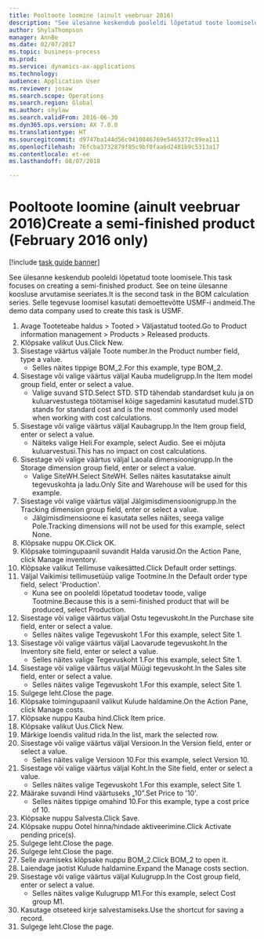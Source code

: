 ```yaml
--- 
title: Pooltoote loomine (ainult veebruar 2016)
description: "See ülesanne keskendub pooleldi lõpetatud toote loomisele."
author: ShylaThompson
manager: AnnBe
ms.date: 02/07/2017
ms.topic: business-process
ms.prod: 
ms.service: dynamics-ax-applications
ms.technology: 
audience: Application User
ms.reviewer: josaw
ms.search.scope: Operations
ms.search.region: Global
ms.author: shylaw
ms.search.validFrom: 2016-06-30
ms.dyn365.ops.version: AX 7.0.0
ms.translationtype: HT
ms.sourcegitcommit: d9747ba144d56c9410846769e5465372c89ea111
ms.openlocfilehash: 76fcba3732879f85c9bf0faa6d2481b9c5313a17
ms.contentlocale: et-ee
ms.lasthandoff: 08/07/2018

---
```

# <a name="create-a-semi-finished-product-february-2016-only"></a><span data-ttu-id="2bbad-103">Pooltoote loomine (ainult veebruar 2016)</span><span class="sxs-lookup"><span data-stu-id="2bbad-103">Create a semi-finished product (February 2016 only)</span></span>

[!include [task guide banner](../../includes/task-guide-banner.md)]

<span data-ttu-id="2bbad-104">See ülesanne keskendub pooleldi lõpetatud toote loomisele.</span><span class="sxs-lookup"><span data-stu-id="2bbad-104">This task focuses on creating a semi-finished product.</span></span> <span data-ttu-id="2bbad-105">See on teine ülesanne koosluse arvutamise seeriates.</span><span class="sxs-lookup"><span data-stu-id="2bbad-105">It is the second task in the BOM calculation series.</span></span> <span data-ttu-id="2bbad-106">Selle tegevuse loomisel kasutati demoettevõtte USMF-i andmeid.</span><span class="sxs-lookup"><span data-stu-id="2bbad-106">The demo data company used to create this task is USMF.</span></span>

1. <span data-ttu-id="2bbad-107">Avage Tooteteabe haldus > Tooted > Väljastatud tooted.</span><span class="sxs-lookup"><span data-stu-id="2bbad-107">Go to Product information management > Products > Released products.</span></span>
2. <span data-ttu-id="2bbad-108">Klõpsake valikut Uus.</span><span class="sxs-lookup"><span data-stu-id="2bbad-108">Click New.</span></span>
3. <span data-ttu-id="2bbad-109">Sisestage väärtus väljale Toote number.</span><span class="sxs-lookup"><span data-stu-id="2bbad-109">In the Product number field, type a value.</span></span>
    * <span data-ttu-id="2bbad-110">Selles näites tippige BOM_2.</span><span class="sxs-lookup"><span data-stu-id="2bbad-110">For this example, type BOM_2.</span></span>  
4. <span data-ttu-id="2bbad-111">Sisestage või valige väärtus väljal Kauba mudeligrupp.</span><span class="sxs-lookup"><span data-stu-id="2bbad-111">In the Item model group field, enter or select a value.</span></span>
    * <span data-ttu-id="2bbad-112">Valige suvand STD.</span><span class="sxs-lookup"><span data-stu-id="2bbad-112">Select STD.</span></span> <span data-ttu-id="2bbad-113">STD tähendab standardset kulu ja on kuluarvestustega töötamisel kõige sagedamini kasutatud mudel.</span><span class="sxs-lookup"><span data-stu-id="2bbad-113">STD stands for standard cost and is the most commonly used model when working with cost calculations.</span></span>  
5. <span data-ttu-id="2bbad-114">Sisestage või valige väärtus väljal Kaubagrupp.</span><span class="sxs-lookup"><span data-stu-id="2bbad-114">In the Item group field, enter or select a value.</span></span>
    * <span data-ttu-id="2bbad-115">Näiteks valige Heli.</span><span class="sxs-lookup"><span data-stu-id="2bbad-115">For example, select Audio.</span></span> <span data-ttu-id="2bbad-116">See ei mõjuta kuluarvestusi.</span><span class="sxs-lookup"><span data-stu-id="2bbad-116">This has no impact on cost calculations.</span></span>  
6. <span data-ttu-id="2bbad-117">Sisestage või valige väärtus väljal Laoala dimensioonigrupp.</span><span class="sxs-lookup"><span data-stu-id="2bbad-117">In the Storage dimension group field, enter or select a value.</span></span>
    * <span data-ttu-id="2bbad-118">Valige SiteWH.</span><span class="sxs-lookup"><span data-stu-id="2bbad-118">Select SiteWH.</span></span> <span data-ttu-id="2bbad-119">Selles näites kasutatakse ainult tegevuskohta ja ladu.</span><span class="sxs-lookup"><span data-stu-id="2bbad-119">Only Site and Warehouse will be used for this example.</span></span>  
7. <span data-ttu-id="2bbad-120">Sisestage või valige väärtus väljal Jälgimisdimensioonigrupp.</span><span class="sxs-lookup"><span data-stu-id="2bbad-120">In the Tracking dimension group field, enter or select a value.</span></span>
    * <span data-ttu-id="2bbad-121">Jälgimisdimensioone ei kasutata selles näites, seega valige Pole.</span><span class="sxs-lookup"><span data-stu-id="2bbad-121">Tracking dimensions will not be used for this example, select None.</span></span>  
8. <span data-ttu-id="2bbad-122">Klõpsake nuppu OK.</span><span class="sxs-lookup"><span data-stu-id="2bbad-122">Click OK.</span></span>
9. <span data-ttu-id="2bbad-123">Klõpsake toimingupaanil suvandit Halda varusid.</span><span class="sxs-lookup"><span data-stu-id="2bbad-123">On the Action Pane, click Manage inventory.</span></span>
10. <span data-ttu-id="2bbad-124">Klõpsake valikut Tellimuse vaikesätted.</span><span class="sxs-lookup"><span data-stu-id="2bbad-124">Click Default order settings.</span></span>
11. <span data-ttu-id="2bbad-125">Väljal Vaikimisi tellimusetüüp valige Tootmine.</span><span class="sxs-lookup"><span data-stu-id="2bbad-125">In the Default order type field, select 'Production'.</span></span>
    * <span data-ttu-id="2bbad-126">Kuna see on pooleldi lõpetatud toodetav toode, valige Tootmine.</span><span class="sxs-lookup"><span data-stu-id="2bbad-126">Because this is a semi-finished product that will be produced, select Production.</span></span>  
12. <span data-ttu-id="2bbad-127">Sisestage või valige väärtus väljal Ostu tegevuskoht.</span><span class="sxs-lookup"><span data-stu-id="2bbad-127">In the Purchase site field, enter or select a value.</span></span>
    * <span data-ttu-id="2bbad-128">Selles näites valige Tegevuskoht 1.</span><span class="sxs-lookup"><span data-stu-id="2bbad-128">For this example, select Site 1.</span></span>  
13. <span data-ttu-id="2bbad-129">Sisestage või valige väärtus väljal Laovarude tegevuskoht.</span><span class="sxs-lookup"><span data-stu-id="2bbad-129">In the Inventory site field, enter or select a value.</span></span>
    * <span data-ttu-id="2bbad-130">Selles näites valige Tegevuskoht 1.</span><span class="sxs-lookup"><span data-stu-id="2bbad-130">For this example, select Site 1.</span></span>  
14. <span data-ttu-id="2bbad-131">Sisestage või valige väärtus väljal Müügi tegevuskoht.</span><span class="sxs-lookup"><span data-stu-id="2bbad-131">In the Sales site field, enter or select a value.</span></span>
    * <span data-ttu-id="2bbad-132">Selles näites valige Tegevuskoht 1.</span><span class="sxs-lookup"><span data-stu-id="2bbad-132">For this example, select Site 1.</span></span>  
15. <span data-ttu-id="2bbad-133">Sulgege leht.</span><span class="sxs-lookup"><span data-stu-id="2bbad-133">Close the page.</span></span>
16. <span data-ttu-id="2bbad-134">Klõpsake toimingupaanil valikut Kulude haldamine.</span><span class="sxs-lookup"><span data-stu-id="2bbad-134">On the Action Pane, click Manage costs.</span></span>
17. <span data-ttu-id="2bbad-135">Klõpsake nuppu Kauba hind.</span><span class="sxs-lookup"><span data-stu-id="2bbad-135">Click Item price.</span></span>
18. <span data-ttu-id="2bbad-136">Klõpsake valikut Uus.</span><span class="sxs-lookup"><span data-stu-id="2bbad-136">Click New.</span></span>
19. <span data-ttu-id="2bbad-137">Märkige loendis valitud rida.</span><span class="sxs-lookup"><span data-stu-id="2bbad-137">In the list, mark the selected row.</span></span>
20. <span data-ttu-id="2bbad-138">Sisestage või valige väärtus väljal Versioon.</span><span class="sxs-lookup"><span data-stu-id="2bbad-138">In the Version field, enter or select a value.</span></span>
    * <span data-ttu-id="2bbad-139">Selles näites valige Versioon 10.</span><span class="sxs-lookup"><span data-stu-id="2bbad-139">For this example, select Version 10.</span></span>  
21. <span data-ttu-id="2bbad-140">Sisestage või valige väärtus väljal Koht.</span><span class="sxs-lookup"><span data-stu-id="2bbad-140">In the Site field, enter or select a value.</span></span>
    * <span data-ttu-id="2bbad-141">Selles näites valige Tegevuskoht 1.</span><span class="sxs-lookup"><span data-stu-id="2bbad-141">For this example, select Site 1.</span></span>  
22. <span data-ttu-id="2bbad-142">Määrake suvandi Hind väärtuseks „10”.</span><span class="sxs-lookup"><span data-stu-id="2bbad-142">Set Price to '10'.</span></span>
    * <span data-ttu-id="2bbad-143">Selles näites tippige omahind 10.</span><span class="sxs-lookup"><span data-stu-id="2bbad-143">For this example, type a cost price of 10.</span></span>  
23. <span data-ttu-id="2bbad-144">Klõpsake nuppu Salvesta.</span><span class="sxs-lookup"><span data-stu-id="2bbad-144">Click Save.</span></span>
24. <span data-ttu-id="2bbad-145">Klõpsake nuppu Ootel hinna/hindade aktiveerimine.</span><span class="sxs-lookup"><span data-stu-id="2bbad-145">Click Activate pending price(s).</span></span>
25. <span data-ttu-id="2bbad-146">Sulgege leht.</span><span class="sxs-lookup"><span data-stu-id="2bbad-146">Close the page.</span></span>
26. <span data-ttu-id="2bbad-147">Sulgege leht.</span><span class="sxs-lookup"><span data-stu-id="2bbad-147">Close the page.</span></span>
27. <span data-ttu-id="2bbad-148">Selle avamiseks klõpsake nuppu BOM_2.</span><span class="sxs-lookup"><span data-stu-id="2bbad-148">Click BOM_2 to open it.</span></span>
28. <span data-ttu-id="2bbad-149">Laiendage jaotist Kulude haldamine.</span><span class="sxs-lookup"><span data-stu-id="2bbad-149">Expand the Manage costs section.</span></span>
29. <span data-ttu-id="2bbad-150">Sisestage või valige väärtus väljal Kulugrupp.</span><span class="sxs-lookup"><span data-stu-id="2bbad-150">In the Cost group field, enter or select a value.</span></span>
    * <span data-ttu-id="2bbad-151">Selles näites valige Kulugrupp M1.</span><span class="sxs-lookup"><span data-stu-id="2bbad-151">For this example, select Cost group M1.</span></span>  
30. <span data-ttu-id="2bbad-152">Kasutage otseteed kirje salvestamiseks.</span><span class="sxs-lookup"><span data-stu-id="2bbad-152">Use the shortcut for saving a record.</span></span>
31. <span data-ttu-id="2bbad-153">Sulgege leht.</span><span class="sxs-lookup"><span data-stu-id="2bbad-153">Close the page.</span></span>


